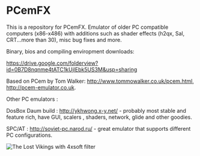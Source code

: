 # PCemFX #

This is a repository for PCemFX.
Emulator of older PC compatible computers (x86-x486) with additions such as shader effects (h2qx, Sal, CRT...more than 30), misc bug fixes and more.

Binary, bios and compiling enviropment downloads:

https://drive.google.com/folderview?id=0B7D8nqnme4tATC1kUjlEbk5US3M&usp=sharing

Based on PCem by Tom Walker: http://www.tommowalker.co.uk/pcem.html, http://pcem-emulator.co.uk.

Other PC emulators :

DosBox Daum build : http://ykhwong.x-y.net/ - probably most stable and feature rich, have GUI, scalers , shaders, network, glide and other goodies.

SPC/AT : http://soviet-pc.narod.ru/ - great emulator that supports different PC configurations.

<img src='http://pcem-plus.googlecode.com/svn/screenshots/vik_into_4xsoft.jpg' title='The Lost Vikings with 4xsoft filter'></img>


